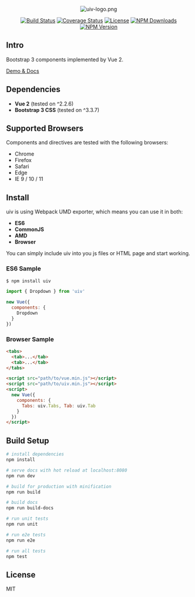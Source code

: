 <p align="center">
<img src="https://ooo.0o0.ooo/2017/05/08/590fd61b7ced7.png" alt="uiv-logo.png">
</p>

<p align="center">
<a href="https://travis-ci.org/wxsms/uiv"><img src="https://travis-ci.org/wxsms/uiv.svg?branch=master" alt="Build Status"></a>
<a href="https://coveralls.io/github/wxsms/uiv?branch=master"><img src="https://coveralls.io/repos/github/wxsms/uiv/badge.svg?branch=master" alt="Coverage Status"></a>
<a href="https://github.com/wxsms/uiv"><img src="https://img.shields.io/github/license/wxsms/uiv.svg" alt="License"></a>
<a href="https://www.npmjs.com/package/uiv"><img src="https://img.shields.io/npm/dm/uiv.svg" alt="NPM Downloads"></a>
<a href="https://www.npmjs.com/package/uiv"><img src="https://img.shields.io/npm/v/uiv.svg" alt="NPM Version"></a>
</p>

## Intro

Bootstrap 3  components implemented by Vue 2.

[Demo & Docs](https://wxsm.space/uiv)

## Dependencies

* **Vue 2** (tested on ^2.2.6)
* **Bootstrap 3 CSS** (tested on ^3.3.7)

## Supported Browsers

Components and directives are tested with the following browsers:

* Chrome
* Firefox
* Safari
* Edge
* IE 9 / 10 / 11

## Install

uiv is using Webpack UMD exporter, which means you can use it in both:

* **ES6**
* **CommonJS**
* **AMD**
* **Browser**

You can simply include uiv into you js files or HTML page and start working.

### ES6 Sample

```js
$ npm install uiv

import { Dropdown } from 'uiv'

new Vue({
  components: {
    Dropdown
  }
})
```

### Browser Sample

```html
<tabs>
  <tab>...</tab>
  <tab>...</tab>
</tabs>

<script src="path/to/vue.min.js"></script>
<script src="path/to/uiv.min.js"></script>
<script>
  new Vue({
    components: {
      Tabs: uiv.Tabs, Tab: uiv.Tab
    }
  })
</script>
```

## Build Setup

```bash
# install dependencies
npm install

# serve docs with hot reload at localhost:8080
npm run dev

# build for production with minification
npm run build

# build docs
npm run build-docs

# run unit tests
npm run unit

# run e2e tests
npm run e2e

# run all tests
npm test
```

## License

MIT
